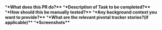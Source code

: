 \***\*What does this PR do?\*\*** \***\*Description of Task to be completed?\*\*** \***\*How should this be manually tested?\*\*** \***\*Any background context you want to provide?\*\*** \***\*What are the relevant pivotal tracker stories?(if applicable)\*\*** \***\*Screenshots\*\***
